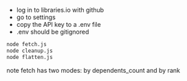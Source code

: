 
- log in to libraries.io with github
- go to settings
- copy the API key to a .env file
- .env should be gitignored

```sh
node fetch.js
node cleanup.js
node flatten.js
```

note fetch has two modes: by dependents_count and by rank